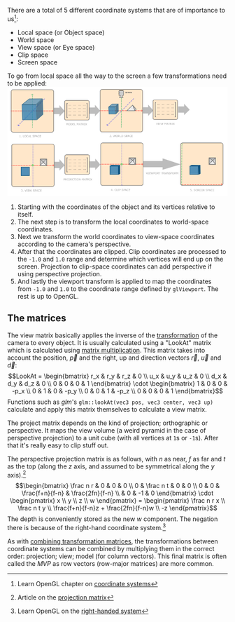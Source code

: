 There are a total of 5 different coordinate systems that are of importance to us[^systems]:
- Local space (or Object space)
- World space
- View space (or Eye space)
- Clip space
- Screen space

To go from local space all the way to the screen a few transformations need to be applied:
![|800](attachments/coordinate%20systems.png)
1. Starting with the coordinates of the object and its vertices relative to itself.
2. The next step is to transform the local coordinates to world-space coordinates.
3. Next we transform the world coordinates to view-space coordinates according to the camera's perspective.
4. After that the coordinates are clipped. Clip coordinates are processed to the `-1.0` and `1.0` range and determine which vertices will end up on the screen. Projection to clip-space coordinates can add perspective if using perspective projection.
5. And lastly the viewport transform is applied to map the coordinates from `-1.0` and `1.0` to the coordinate range defined by `glViewport`. The rest is up to OpenGL.

## The matrices
The view matrix basically applies the inverse of the [transformation](Transformations.md#Transformations) of the camera to every object. It is usually calculated using a "LookAt" matrix which is calculated using [matrix multiplication](Transformations.md#Matrix%20multiplication). This matrix takes into account the position, $\vec p$ and the right, up and direction vectors $\vec r$, $\vec u$ and $\vec d$:
$$LookAt = \begin{bmatrix} r_x & r_y & r_z & 0 \\ u_x & u_y & u_z & 0 \\ d_x & d_y & d_z & 0 \\ 0 & 0 & 0 & 1 \end{bmatrix} \cdot \begin{bmatrix} 1 & 0 & 0 & -p_x \\ 0 & 1 & 0 & -p_y \\ 0 & 0 & 1 & -p_z \\ 0 & 0 & 0 & 1 \end{bmatrix}$$
Functions such as _glm_'s `glm::lookAt(vec3 pos, vec3 center, vec3 up)` calculate and apply this matrix themselves to calculate a view matrix.

The project matrix depends on the kind of projection; orthographic or perspective. It maps the view volume (a weird pyramid in the case of perspective projection) to a unit cube (with all vertices at `1`s or `-1`s). After that it's really easy to clip stuff out.

The perspective projection matrix is as follows, with $n$ as near, $f$ as far and $t$ as the top (along the $z$ axis, and assumed to be symmetrical along the $y$ axis).[^projmat]
$$\begin{bmatrix} \frac n r & 0 & 0 & 0 \\ 0 & \frac n t & 0 & 0 \\ 0 & 0 & \frac{f+n}{f-n} & \frac{2fn}{f-n} \\ & 0 & -1 & 0 \end{bmatrix} \cdot \begin{pmatrix} x \\ y \\ z \\ w \end{pmatrix} = \begin{pmatrix} \frac n r x \\ \frac n t y \\ \frac{f+n}{f-n}z + \frac{2fn}{f-n}w \\ -z \end{pmatrix}$$
The depth is conveniently stored as the new $w$ component. The negation there is because of the right-hand coordinate system.[^hand]

As with [combining transformation matrices](../Transformations.md#Combination), the transformations between coordinate systems can be combined by multiplying them in the correct order: projection; view; model (for column vectors). This final matrix is often called the _MVP_ as row vectors (row-major matrices) are more common. 

[^systems]: Learn OpenGL chapter on [coordinate systems](https://learnopengl.com/Getting-started/Coordinate-Systems#:~:text=About-,Coordinate%20Systems,-In%20the%20last)
[^projmat]: Article on the [projection matrix](http://www.songho.ca/opengl/gl_projectionmatrix.html)
[^hand]: Learn OpenGL on the [right-handed system](https://learnopengl.com/Getting-started/Coordinate-Systems#:~:text=are%20moving%20backwards.-,Right%2Dhanded%20system,-By%20convention%2C%20OpenGL)